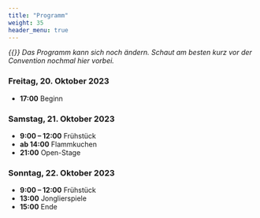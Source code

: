 ```yaml
---
title: "Programm"
weight: 35
header_menu: true
---
```


_{{<icon class="fa fa-warning">}} Das Programm kann sich noch ändern. Schaut am besten kurz vor der Convention nochmal hier vorbei._

### Freitag, 20. Oktober 2023

- **17:00** Beginn

### Samstag, 21. Oktober 2023

- **9:00 – 12:00** Frühstück
- **ab 14:00** Flammkuchen
- **21:00** Open-Stage

### Sonntag, 22. Oktober 2023

- **9:00 – 12:00** Frühstück
- **13:00** Jonglierspiele
- **15:00** Ende
